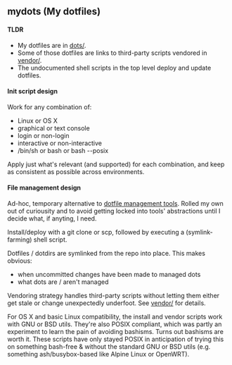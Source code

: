 ## mydots (My dotfiles)

#### TLDR

- My dotfiles are in [dots/](dots).
- Some of those dotfiles are links to third-party scripts vendored in [vendor/](vendor).
- The undocumented shell scripts in the top level deploy and update dotfiles.

#### Init script design

Work for any combination of:

- Linux or OS X
- graphical or text console
- login or non-login
- interactive or non-interactive
- /bin/sh or bash or bash --posix

Apply just what's relevant (and supported) for each combination, and keep as consistent as possible across environments.

#### File management design

Ad-hoc, temporary alternative to [dotfile management tools](https://wiki.archlinux.org/index.php/Dotfiles). Rolled my own out of curiousity and to avoid getting locked into tools' abstractions until I decide what, if anyting, I need.

Install/deploy with a git clone or scp, followed by executing a (symlink-farming) shell script.

Dotfiles / dotdirs are symlinked from the repo into place. This makes obvious:

- when uncommitted changes have been made to managed dots
- what dots are / aren't managed

Vendoring strategy handles third-party scripts without letting them either get stale or change unexpectedly underfoot. See [vendor/](vendor) for details.

For OS X and basic Linux compatibility, the install and vendor scripts work with GNU or BSD utils. They're also POSIX compliant, which was partly an experiment to learn the pain of avoiding bashisms. Turns out bashisms are worth it. These scripts have only stayed POSIX in anticipation of trying this on something bash-free & without the standard GNU or BSD utils (e.g. something ash/busybox-based like Alpine Linux or OpenWRT).

